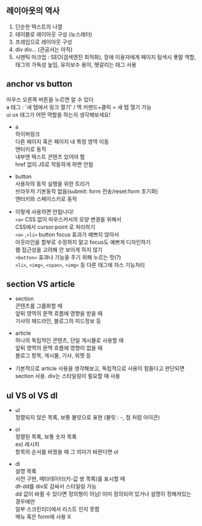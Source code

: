 ## 레이아웃의 역사
1. 단순한 텍스트의 나열
2. 테이블로 레이아웃 구성 (뉴스레터)
3. 프레임으로 레이아웃 구성
4. div div... (관공서는 아직)
5. 시맨틱 마크업 : SEO(검색엔진 최적화), 장애 이용자에게 페이지 탐색시 푯말 역할, 태그의 가독성 높임, 유지보수 용이, 헷갈리는 태그 사용

## anchor vs button
마우스 오른쪽 버튼을 누르면 알 수 있다<br>
a 태그 : '새 탭에서 링크 열기' / 맥 커맨드+클릭 = 새 탭 열기 가능<br>
ui ux 태그가 어떤 역할을 하는지 생각해보세요!

* a<br>
하이퍼링크<br>
다른 페이지 혹은 페이지 내 특정 영역 이동<br>
엔터키로 동작<br>
내부엔 텍스트 콘텐츠 있어야 함<br>
href 없이 JS로 작동하게 하면 안됨

* button<br>
사용자의 동작 실행을 위한 트리거<br>
브라우저 기본동작 없음(submit: form 전송/reset:form 초기화)<br>
엔터키와 스페이스키로 동작

* 이렇게 사용하면 안됩니다!<br>
`<a>` CSS 없이 마우스커서의 모양 변경을 위해서<br>
CSS에서 cursor:point 로 처리하기<br>
`<a>` ,`<li>` button focus 효과가 예쁘지 않아서<br>
아웃라인을 함부로 수정하지 말고 focus도 예쁘게 디자인하기<br>
웹 접근성을 고려해 안 보이게 하지 않기<br>
`<button>` 효과나 기능을 주기 위해 누르는 맛(?)<br>
`<li>`, `<img>`, `<span>`, `<img>` 등 다른 태그에 자스 기능처리<br>

## section VS article
* section<br>
콘텐츠를 그룹화할 때<br>
앞뒤 영역의 문맥 흐름에 영향을 받을 때<br>
기사의 헤드라인, 블로그의 피드정보 등<br>

* article<br>
하나의 독립적인 콘텐츠, 단일 게시물로 사용할 때<br>
앞뒤 영역의 문맥 흐름에 영향이 없을 때<br>
블로그 항목, 게시물, 기사, 위젯 등<br>

* 기본적으로 article 사용을 생각해보고, 독립적으로 사용이 힘들다고 판단되면 section 사용. div는 스타일링이 필요할 때 사용

## ul VS ol VS dl
* ul<br>
정렬되지 않은 목록, 보통 불릿으로 표현 (불릿 : -, 점 처럼 아이콘)

* ol<br>
정렬된 목록, 보통 숫자 목록<br>
ex) 레시피<br>
항목의 순서를 바꿨을 때 그 의미가 바뀐다면 ol

* dl<br>
설명 목록<br>
사전 구현, 메타데이터(키-값 쌍 목록)를 표시할 때<br>
dt-dd를 div로 감싸서 스타일링 가능<br>
dd 값이 바뀔 수 있다면 정의형이 아님! 이미 정의되어 있거나 설명이 정해져있는 경우에만<br>
일부 스크린리더에서 리스트 인지 못함<br>
메뉴 혹은 form에 사용 X
